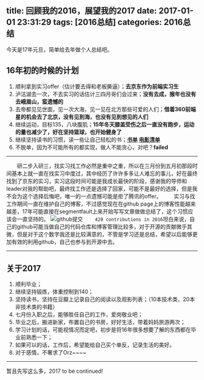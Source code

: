 title: 回顾我的2016，展望我的2017
date: 2017-01-01 23:31:29
tags: [2016总结]
categories: 2016总结
---
今天是17年元旦，简单给去年做个人总结吧。
## 16年初的时候的计划
1. 顺利拿到实习offer（估计要去得和老板撕逼）；**去京东作为前端实习生**
2. 泸沽湖去一次，不去实习的话估计三四月哥们会过来；**没有去成，猴年也没有去峨眉山，蛮遗憾的**
3. 去帝都见见世面，见一次大海，见一见在北方那些可爱的人们；**借着360前端星的机会去了北京，没有见到海，也没有见到想见的人们**
4. 继续运动，目标135，八块腹肌；**15年冬天膝盖受伤之后一直没有跑步，运动的量也减少了，好在坚持篮球，也开始健身了**
5. 继续坚持读书的习惯，读一些让自己轻松的书；**[书单](https://book.douban.com/people/illuSioN4ng/collect)  [电影清单](https://movie.douban.com/people/illuSioN4ng/collect)**
6. 不脱单，因为不可能所有的都实现，做人不能贪心，对吧？**failed**


----------
&emsp;&emsp;研二步入研三，找实习找工作必然是重中之重，所以在三月份到五月初那段时间基本上就一直在找实习中度过，其中经历了许许多多让人难忘的事儿，好在最终找到了京东的实习，实习这段时间可能是我成长最快的阶段，感谢我的导师和leader对我的帮助吧，最终找工作还是选择了回家，可能不是最好的选择，但是我不会为这个选择后悔吧，唯一的一点遗憾可能是拒了腾讯的offer。
&emsp;&emsp;实习与找工作期间一直在维护自己的博客，不过感觉现在在github page上的博客性能越来越差，17年可能直接在segmentfault上来开始写写文章做做总结了，这个习惯应该会一直坚持的。
![github提交](https://sfault-image.b0.upaiyun.com/983/771/983771179-58689729bbe84_articlex)
&emsp;&emsp;`420 contributions in 2016`坦白来说，自己的github可能当做自己的代码仓库和博客管理比较多，对于开源的贡献微乎其微，但是对于这个数字我还是比较满意的，不管是学习还是总结，希望以后能够更加有效的利用github，自己也参与到开源中去。

----------
## 关于2017

1. 顺利毕业；
2. 继续坚持锻炼，体重控制到140；
3. 坚持读书，坚持在豆瓣上记录自己的阅读以及观影列表；（10本技术类，20本非技术类的书籍）
4. 七月份入职之后，能够胜任自己的工作，爱岗敬业吧；
5. 毕业之后，搬进新家，布置自己的书房，好好生活，带着妈妈旅游两次；
6. 学习计划的话，可能视情况而定吧，初步是将16年很多想要了解的东西都在毕业前熟悉一下；
7. 如果可以的话，工作后，希望能给自己买个单反，记录生活的美好。
8. 对于感情，不奢求了Orz~~~~

----------
暂且先写这么多，2017 to be continued!
